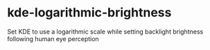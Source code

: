 # kde-logarithmic-brightness
Set KDE to use a logarithmic scale while setting backlight brightness following human eye perception
